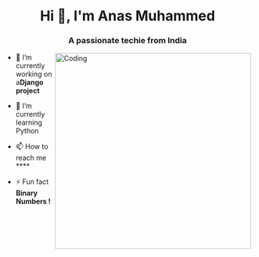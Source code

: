 <h1 align="center">Hi 👋, I'm Anas Muhammed</h1>
<h3 align="center">A passionate techie from India</h3>
<img align="right" alt="Coding" width="400" src="https://j.gifs.com/YE6OJA.gif">



- 🔭 I’m currently working on a**Django project**

- 🌱 I’m currently learning Python

- 📫 How to reach me ****

- ⚡ Fun fact **Binary Numbers !**

